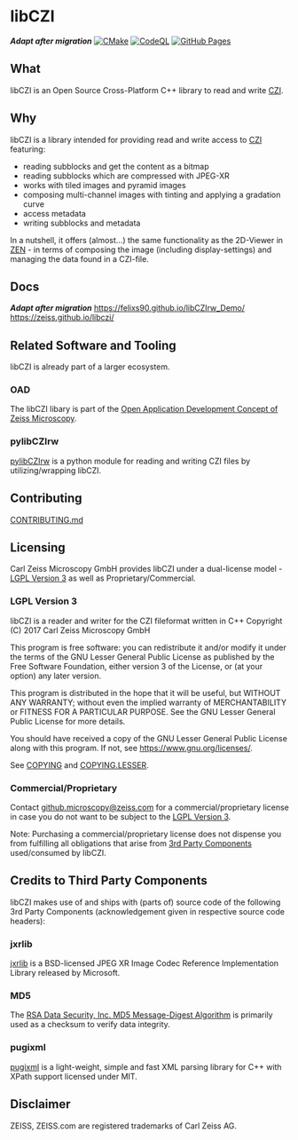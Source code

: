 # libCZI
***Adapt after migration***
[![CMake](https://github.com/FelixS90/libCZIrw_Demo/actions/workflows/cmake.yml/badge.svg?branch=main&event=push)](https://github.com/FelixS90/libCZIrw_Demo/actions/workflows/cmake.yml)
[![CodeQL](https://github.com/FelixS90/libCZIrw_Demo/actions/workflows/codeql-analysis.yml/badge.svg?branch=main&event=push)](https://github.com/FelixS90/libCZIrw_Demo/actions/workflows/codeql-analysis.yml)
[![GitHub Pages](https://github.com/FelixS90/libCZIrw_Demo/actions/workflows/pages.yml/badge.svg?branch=main&event=push)](https://github.com/FelixS90/libCZIrw_Demo/actions/workflows/pages.yml)

## What
libCZI is an Open Source Cross-Platform C++ library to read and write [CZI](https://www.zeiss.com/microscopy/en/products/software/zeiss-zen/czi-image-file-format.html).

## Why 
libCZI is a library intended for providing read and write access to [CZI](https://www.zeiss.com/microscopy/en/products/software/zeiss-zen/czi-image-file-format.html) featuring:

* reading subblocks and get the content as a bitmap
* reading subblocks which are compressed with JPEG-XR
* works with tiled images and pyramid images
* composing multi-channel images with tinting and applying a gradation curve
* access metadata
* writing subblocks and metadata

In a nutshell, it offers (almost...) the same functionality as the 2D-Viewer in [ZEN](https://www.zeiss.com/microscopy/en/products/software/zeiss-zen.html) - in terms of composing the image (including display-settings) and managing the data found in a CZI-file.

## Docs
***Adapt after migration***
https://felixs90.github.io/libCZIrw_Demo/
https://zeiss.github.io/libczi/

## Related Software and Tooling
libCZI is already part of a larger ecosystem.

### OAD
The libCZI libary is part of the [Open Application Development Concept of Zeiss Microscopy](https://github.com/zeiss-microscopy/OAD).

### pylibCZIrw
[pylibCZIrw](https://pypi.org/project/pylibCZIrw/) is a python module for reading and writing CZI files by utilizing/wrapping libCZI.

## Contributing
[CONTRIBUTING.md](/CONTRIBUTING.md)

## Licensing
Carl Zeiss Microscopy GmbH provides libCZI under a dual-license model - [LGPL Version 3](https://www.gnu.org/licenses/lgpl-3.0.en.html) as well as Proprietary/Commercial. 

### LGPL Version 3
libCZI is a reader and writer for the CZI fileformat written in C++
Copyright (C) 2017 Carl Zeiss Microscopy GmbH

This program is free software: you can redistribute it and/or modify it under the terms of the GNU Lesser General Public License as published by the Free Software Foundation, either version 3 of the License, or (at your option) any later version.

This program is distributed in the hope that it will be useful, but WITHOUT ANY WARRANTY; without even the implied warranty of MERCHANTABILITY or FITNESS FOR A PARTICULAR PURPOSE. See the GNU Lesser General Public License for more details.

You should have received a copy of the GNU Lesser General Public License along with this program. If not, see <https://www.gnu.org/licenses/>.

See [COPYING](/COPYING) and [COPYING.LESSER](/COPYING.LESSER).

### Commercial/Proprietary
Contact github.microscopy@zeiss.com for a commercial/proprietary license in case you do not want to be subject to the [LGPL Version 3](#lgpl-version-3).  

Note: Purchasing a commercial/proprietary license does not dispense you from fulfilling all obligations that arise from [3rd Party Components](#credits-to-third-party-components) used/consumed by libCZI.

## Credits to Third Party Components
libCZI makes use of and ships with (parts of) source code of the following 3rd Party Components (acknowledgement given in respective source code headers):  

### jxrlib
[jxrlib](https://github.com/4creators/jxrlib) is a BSD-licensed JPEG XR Image Codec Reference Implementation Library released by Microsoft.

### MD5
The [RSA Data Security, Inc. MD5 Message-Digest Algorithm](https://en.wikipedia.org/wiki/MD5) is primarily used as a checksum to verify data integrity.

### pugixml
[pugixml](https://pugixml.org/) is a light-weight, simple and fast XML parsing library for C++ with XPath support licensed under MIT.

## Disclaimer
ZEISS, ZEISS.com are registered trademarks of Carl Zeiss AG.
